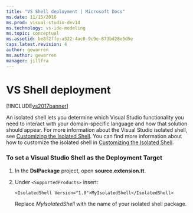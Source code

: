 ```yaml
---
title: "VS Shell deployment | Microsoft Docs"
ms.date: 11/15/2016
ms.prod: visual-studio-dev14
ms.technology: vs-ide-modeling
ms.topic: conceptual
ms.assetid: be8f2ffe-a322-4ac0-9c9e-873bd28e5d5e
caps.latest.revision: 4
author: gewarren
ms.author: gewarren
manager: jillfra
---
```

# VS Shell deployment
[!INCLUDE[vs2017banner](../includes/vs2017banner.md)]

An isolated shell lets you determine which Visual Studio functionality you need to interact with your domain-specific language and how that solution should appear. For more information about the Visual Studio isolated shell, see [Customizing the Isolated Shell](../extensibility/customizing-the-isolated-shell.md). You can find more information about how to customize the isolated shell in [Customizing the Isolated Shell](https://msdn.microsoft.com/d75463cd-1155-42e4-8b7a-046ed6becbbf).  
  
### To set a Visual Studio Shell as the Deployment Target  
  
1. In the **DslPackage** project, open **source.extension.tt**.  
  
2. Under `<SupportedProducts>` insert:  
  
    ```  
    <IsolatedShell Version="1.0">MyIsolatedShell</IsolatedShell>  
    ```  
  
     Replace *MyIsolatedShell* with the name of your isolated shell package.
